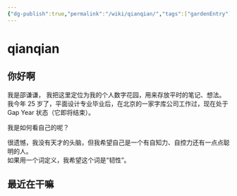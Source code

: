 ```yaml
---
{"dg-publish":true,"permalink":"/wiki/qianqian/","tags":["gardenEntry"],"created":"","updated":""}
---
```



# qianqian

## 你好啊

我是邵谦谦， 我把这里定位为我的个人数字花园，用来存放平时的笔记、想法。  
我今年 25 岁了，平面设计专业毕业后，在北京的一家字库公司工作过，现在处于 Gap Year 状态（它即将结束）。

我是如何看自己的呢？

很遗憾，我没有天才的头脑，但我希望自己是一个有自知力、自控力还有一点点聪明的人。  
如果用一个词定义，我希望这个词是“韧性”。

## 最近在干嘛
